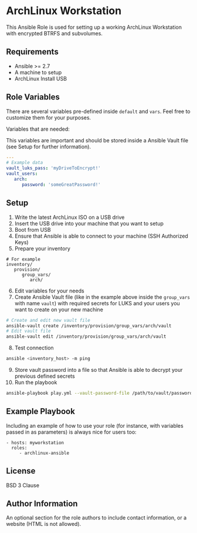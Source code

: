 ArchLinux Workstation
=========

This Ansible Role is used for setting up a working ArchLinux Workstation with encrypted BTRFS and subvolumes.

Requirements
------------

- Ansible >= 2.7
- A machine to setup
- ArchLinux Install USB


Role Variables
--------------

There are several variables pre-defined inside ``default`` and ``vars``. Feel free to customize them for your purposes.

Variables that are needed:

This variables are important and should be stored inside a Ansible Vault file (see Setup for further information).

```yaml
---
# Example data
vault_luks_pass: 'myDriveToEncrypt!'
vault_users:
   arch:
      password: 'someGreatPassword!'
```

Setup
--------------

1. Write the latest ArchLinux ISO on a USB drive
2. Insert the USB drive into your machine that you want to setup
3. Boot from USB
4. Ensure that Ansible is able to connect to your machine (SSH Authorized Keys)
5. Prepare your inventory 

```
# For example 
inventory/
   provision/
      group_vars/
         arch/
```
6. Edit variables for your needs
7. Create Ansible Vault file (like in the example above inside the ``group_vars`` with name ``vault``) with required secrets for LUKS and your users you want to create on your new machine

```sh
# Create and edit new vault file 
ansible-vault create /inventory/provision/group_vars/arch/vault
# Edit vault file
ansible-vault edit /inventory/provision/group_vars/arch/vault
```

8. Test connection

```sh
ansible <inventory_host> -m ping
```
9. Store vault password into a file so that Ansible is able to decrypt your previous defined secrets
10. Run the playbook

```sh
ansible-playbook play.yml --vault-password-file /path/to/vault/password/file
```


Example Playbook
----------------

Including an example of how to use your role (for instance, with variables passed in as parameters) is always nice for users too:

    - hosts: myworkstation
      roles:
         - archlinux-ansible

License
-------

BSD 3 Clause

Author Information
------------------

An optional section for the role authors to include contact information, or a website (HTML is not allowed).
